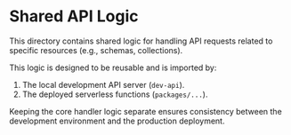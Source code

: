 # Shared API Logic

This directory contains shared logic for handling API requests related to specific resources (e.g., schemas, collections).

This logic is designed to be reusable and is imported by:

1.  The local development API server (`dev-api`).
2.  The deployed serverless functions (`packages/...`).

Keeping the core handler logic separate ensures consistency between the development environment and the production deployment.
